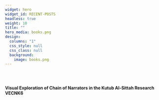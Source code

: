 ```yaml
---
widget: hero
widget_id: RECENT-POSTS
headless: true
weight: 10
title: ""
hero_media: books.png
design:
  columns: "1"
  css_style: null
  css_class: null
  background:
    image: books.png
---
```

<br>

<br>

<!--StartFragment-->

**Visual Exploration of Chain of Narrators in the Kutub Al-Sittah Research VECNK6**

<!--EndFragment-->
